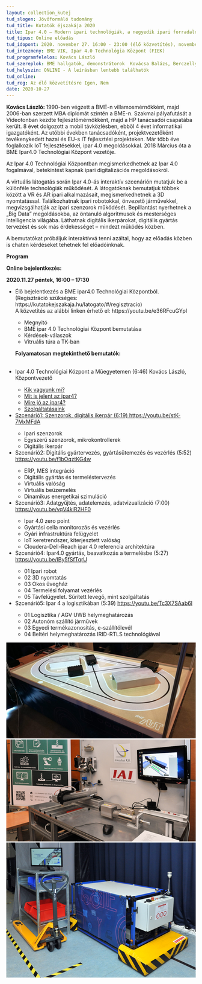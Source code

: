 ```yaml
---
layout: collection_kutej
tud_slogen: Jövőformáló tudomány
tud_title: Kutatók éjszakája 2020
title: Ipar 4.0 – Modern ipari technológiák, a negyedik ipari forradalom építő kövei
tud_tipus: Online előadás
tud_idopont: 2020. november 27. 16:00 - 23:00 (élő közvetítés), november 28. 10:00 - 14:00 (video)
tud_intezmeny: BME VIK, Ipar 4.0 Technológia Központ (FIEK)
tud_programfelelos: Kovács László 
tud_szereplok: BME hallgatók, demonstrátorok  Kovácsa Balázs, Berczelly Attila, Szalai Dániel
tud_helyszin: ONLINE - A leírásban lentebb találhatók
tud_online:
tud_reg: Az élő közvetítésre Igen, Nem
date: 2020-10-27
---
```

<b>Kovács László: </b>1990-ben végzett a BME-n villamosmérnökként, majd 2006-ban szerzett MBA diplomát szintén a BME-n. Szakmai pályafutását a Videotonban kezdte fejlesztőmérnökként, majd a HP tanácsadói csapatába került. 8 évet dolgozott a mobil távközlésben, ebből 4 évet informatikai igazgatóként. Az utóbbi években tanácsadóként, projektvezetőként tevékenykedett hazai és EU-s IT fejlesztési projekteken. Már több éve foglalkozik IoT fejlesztésekkel, ipar 4.0 megoldásokkal. 2018 Március óta a BME Ipar4.0 Technológiai Központ vezetője.

 
Az Ipar 4.0 Technológiai Központban megismerkedhetnek az Ipar 4.0 fogalmával, betekintést kapnak ipari digitalizációs megoldásokról.

A virtuális látogatás során Ipar 4.0-ás interaktív szcenárión mutatjuk be a különféle technológiák működését. A látogatóknak bemutatjuk többek között a VR és AR ipari alkalmazásait, megismerkedhetnek a 3D nyomtatással. Találkozhatnak ipari robotokkal, önvezető járművekkel, megvizsgálhatják az ipari szenzorok működését. Bepillantást nyerhetnek a „Big Data” megoldásokba, az öntanuló algoritmusok és mesterséges intelligencia világába. Láthatnak digitális ikerpárokat, digitális gyártás tervezést és sok más érdekességet – mindezt működés közben.

A bemutatókat próbáljuk interaktívvá tenni azáltal, hogy az előadás közben is chaten kérdéseket tehetnek fel előadóinknak.


<b>Program</b>

<b>Online bejelentkezés:</b>

<b>2020.11.27 péntek, 16:00 – 17:30	</b>
<ul>
<li>
Élő bejelentkezés a BME ipar4.0 Technológiai Központból.<br>
(Regisztráció szükséges: https://kutatokejszakaja.hu/latogato/#/regisztracio)
<br>
A közvetítés az alábbi linken érhető el: https://youtu.be/e36RFcuGYpI
</li>
<ul>
<li>Megnyitó</li>
<li>BME ipar 4.0 Technológiai Központ bemutatása</li>
<li>Kérdések-válaszok</li>
<li>Vitruális túra a TK-ban</li>
</ul>

<b>Folyamatosan megtekinthető bemutatók:</b><br><br>

<li>Ipar 4.0 Technológiai Központ a Műegyetemen (6:46)
Kovács László, Központvezető 
<a href="https://youtu.be/8wxi27S1iV8"</a>
</li>

<ul>
<li>Kik vagyunk mi?</li>
<li>Mit is jelent az ipar4?</li>
<li>Mire jó az ipar4?</li>
<li>Szolgáltatásaink</li>
</ul>


<li>
Szcenárió1: Szenzorok, digitális ikerpár (6:19)
<a href="https://youtu.be/stK-7MxMFdA">https://youtu.be/stK-7MxMFdA</a>
</li>

<ul>
<li>Ipari szenzorok</li>
<li>Egyszerű szenzorok, mikrokontrollerek</li>
<li>Digitális ikerpár</li>
</ul>

<li>
Szcenárió2: Digitális gyártervezés, gyártásütemezés és vezérlés (5:52)
<a href="https://youtu.be/f1bOqztKG4w">https://youtu.be/f1bOqztKG4w</a>
</li>

<ul>
<li>ERP, MES integráció</li>
<li>Digitális gyártás és termeléstervezés</li>
<li>Virtuális valóság</li>
<li>Virtuális beüzemelés</li>
<li>Dinamikus energetikai szimuláció</li>
</ul>

<li>Szcenárió3: Adatgyűjtés, adatelemzés, adatvizualizáció (7:00)
<a href="https://youtu.be/vqV4kiR2HF0">https://youtu.be/vqV4kiR2HF0</a>
</li>

<ul>
<li>Ipar 4.0 zero point</li>
<li>Gyártási cella monitorozás és vezérlés</li>
<li>Gyári infrastruktúra felügyelet</li>
<li>IoT keretrendszer, kiterjesztett valóság</li>
<li>Cloudera-Dell-Reach ipar 4.0 referencia architektúra</li>
</ul>


<li>
Szcenárió4: Ipar4.0 gyártás, beavatkozás a termelésbe (5:27)
<a href="https://youtu.be/IBy5fSfTqrU">https://youtu.be/IBy5fSfTqrU</a>
</li>

<ul>
<li>01 Ipari robot</li>
<li>02 3D nyomtatás</li>
<li>03 Okos üvegház</li>
<li>04 Termelési folyamat vezérlés</li>
<li>05 Távfelügyelet. Sűrített levegő, mint szolgáltatás</li>
</ul>

<li>
Szcenárió5: Ipar 4 a logisztikában (5:39)
<a href="https://youtu.be/Tc3X7SAab6I">https://youtu.be/Tc3X7SAab6I</a>
</li>

<ul>
<li>01 Logisztika / AGV UWB helymeghatározás</li>
<li>02 Autonóm szállító járművek</li>
<li>03 Egyedi termékazonosítás, e-szállítólevél</li>
<li>04 Beltéri helymeghatározás IRID-RTLS technológiával</li>
</ul>

</ul>


<img src="images/autonom-robotok.png" max-width="500" class="center"> 

<img src="images/digitalis-ikerpar.png" max-width="500" class="center"> 

<img src="images/belteri-helymeghatarozas.png" max-width="500" class="center"> 









